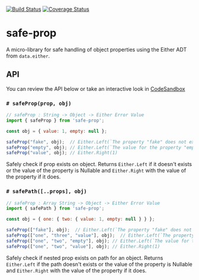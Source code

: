 [![Build Status](https://travis-ci.org/wking-io/safe-prop.svg?branch=master)](https://travis-ci.org/wking-io/safe-prop)
[![Coverage Status](https://coveralls.io/repos/github/wking-io/safe-prop/badge.svg?branch=master)](https://coveralls.io/github/wking-io/safe-prop?branch=master)

# safe-prop

A micro-library for safe handling of object properties using the Either ADT from `data.either`.

## API

You can review the API below or take an interactive look in [CodeSandbox](https://codesandbox.io/s/x2xy3nzl9w)

### `# safeProp(prop, obj)`

```js
// safeProp : String -> Object -> Either Error Value
import { safeProp } from 'safe-prop';

const obj = { value: 1, empty: null };

safeProp("fake", obj);  // Either.Left(`The property "fake" does not exist on the passed in object.`)
safeProp("empty", obj); // Either.Left(`The value for the property "empty" is either null or undefined on the passed in object.`)
safeProp("value", obj); // Either.Right(1)
```

Safely check if prop exists on object. Returns `Either.Left` if it doesn't exists or the value of the property is Nullable and `Either.Right` with the value of the property if it does.

### `# safePath([..props], obj)`

```js
// safeProp : Array String -> Object -> Either Error Value
import { safePath } from 'safe-prop';

const obj = { one: { two: { value: 1, empty: null } } };

safeProp(["fake"], obj);  // Either.Left(`The property "fake" does not exist on the passed in object.`)
safeProp(["one", "three", "value"], obj);  // Either.Left(`The property "three" does not exist on the passed in object.`)
safeProp(["one", "two", "empty"], obj); // Either.Left(`The value for the property "empty" is either null or undefined on the passed in object.`)
safeProp(["one", "two", "value"], obj); // Either.Right(1)
```

Safely check if nested prop exists on path for an object. Returns `Either.Left` if the path doesn't exists or the value of the property is Nullable and `Either.Right` with the value of the property if it does.